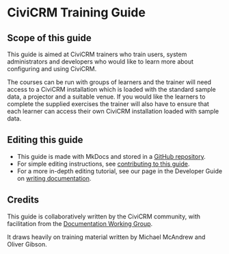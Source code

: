 # CiviCRM Training Guide

## Scope of this guide

This guide is aimed at CiviCRM trainers who train users, system administrators and developers who would like to learn more about configuring and using CiviCRM.

The courses can be run with groups of learners and the trainer will need access to a CiviCRM installation which is loaded with the standard sample data, a projector and a suitable venue. If you would like the learners to complete the supplied exercises the trainer will also have to ensure that each learner can access their own CiviCRM installation loaded with sample data.

## Editing this guide

* This guide is made with MkDocs and stored in a [GitHub repository](https://github.com/civicrm/civicrm-training-guide).
* For simple editing instructions, see [contributing to this guide](/the-civicrm-community/contributing-to-this-manual.md).
* For a more in-depth editing tutorial, see our page in the Developer Guide on [writing documentation](https://docs.civicrm.org/dev/en/latest/documentation).

## Credits

This guide is collaboratively written by the CiviCRM community, with facilitation from the [Documentation Working Group](https://civicrm.org/working-groups/documentation).

It draws heavily on training material written by Michael McAndrew and Oliver Gibson.
